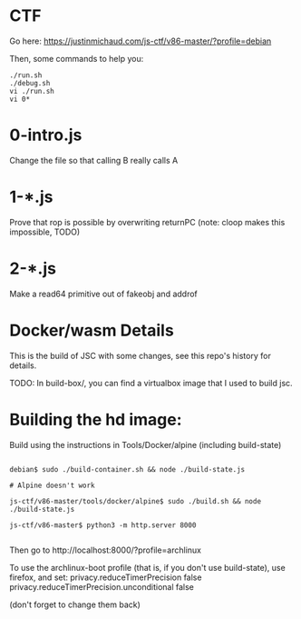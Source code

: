# CTF

Go here: https://justinmichaud.com/js-ctf/v86-master/?profile=debian

Then, some commands to help you:

```
./run.sh
./debug.sh
vi ./run.sh
vi 0*
```

# 0-intro.js

Change the file so that calling B really calls A

# 1-*.js

Prove that rop is possible by overwriting returnPC (note: cloop makes this impossible, TODO)

# 2-*.js

Make a read64 primitive out of fakeobj and addrof

# Docker/wasm Details

This is the build of JSC with some changes, see this repo's history for details.

TODO: In build-box/, you can find a virtualbox image that I used to build jsc.

# Building the hd image:

Build using the instructions in Tools/Docker/alpine (including build-state)

```

debian$ sudo ./build-container.sh && node ./build-state.js

# Alpine doesn't work

js-ctf/v86-master/tools/docker/alpine$ sudo ./build.sh && node ./build-state.js 

js-ctf/v86-master$ python3 -m http.server 8000


```
Then go to http://localhost:8000/?profile=archlinux

To use the archlinux-boot profile (that is, if you don't use build-state), use firefox, and set:
privacy.reduceTimerPrecision	false	
privacy.reduceTimerPrecision.unconditional	false	

(don't forget to change them back)